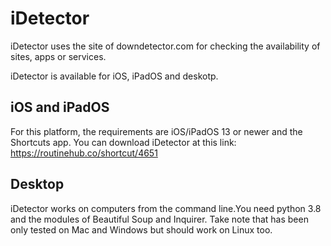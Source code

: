 # iDetector
iDetector uses the site of downdetector.com for checking the availability of sites, apps or services. 

iDetector is available for iOS, iPadOS and deskotp.

## iOS and iPadOS
For this platform, the requirements are iOS/iPadOS 13 or newer and the Shortcuts app. You can download iDetector at this link: https://routinehub.co/shortcut/4651

## Desktop
iDetector works on computers from the command line.You need python 3.8 and the modules of Beautiful Soup and Inquirer.
Take note that has been only tested on Mac and Windows but should work on Linux too.
